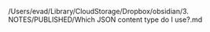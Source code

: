 /Users/evad/Library/CloudStorage/Dropbox/obsidian/3. NOTES/PUBLISHED/Which JSON content type do I use?.md